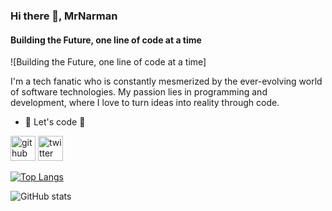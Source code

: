 ### Hi there 👋, MrNarman
#### Building the Future, one line of code at a time
![Building the Future, one line of code at a time]

I'm a tech fanatic who is constantly mesmerized by the ever-evolving world of software technologies. My passion lies in programming and development, where I love to turn ideas into reality through code.

- 🔭 Let's code 👋


[<img src='https://cdn.jsdelivr.net/npm/simple-icons@3.0.1/icons/github.svg' alt='github' height='40'>](https://github.com/MrNarman)  [<img src='https://cdn.jsdelivr.net/npm/simple-icons@3.0.1/icons/twitter.svg' alt='twitter' height='40'>](https://twitter.com/MrNarman)  

[![Top Langs](https://github-readme-stats.vercel.app/api/top-langs/?username=MrNarman)](https://github.com/anuraghazra/github-readme-stats)

![GitHub stats](https://github-readme-stats.vercel.app/api?username=MrNarman&show_icons=true)  

